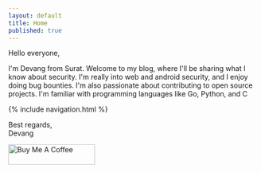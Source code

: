 ```yaml
---
layout: default
title: Home
published: true
---
```


Hello everyone,

I'm Devang from Surat. Welcome to my blog, where I'll be sharing what I know about security. I'm really into web and android security, and I enjoy doing bug bounties. I'm also passionate about contributing to open source projects. I'm familiar with programming languages like Go, Python, and C

{% include navigation.html  %}

Best regards,\
Devang


<div class="flex-center">
  <a href="https://twitter.com/devangsolankii"><i class="fa fa-twitter fa-4x icon-3d"></i></a>
  <a href="https://github.com/Devang-Solanki"><i class="fa fa-github fa-4x icon-3d"></i></a>
  <a href="https://www.instagram.com/devangsolanki_"><i class="fa fa-instagram fa-4x icon-3d"></i></a>
  <a href="https://www.linkedin.com/in/devangdsolanki/"><i class="fa fa-linkedin fa-4x icon-3d"></i></a>
</div>

<a href="https://www.buymeacoffee.com/devangsolankii" target="_blank"><img src="https://cdn.buymeacoffee.com/buttons/default-orange.png" alt="Buy Me A Coffee" height="41" width="174" /></a>
